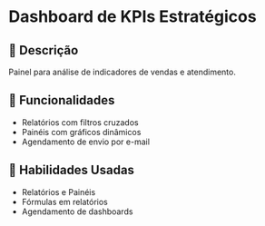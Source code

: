 # Dashboard de KPIs Estratégicos

## 📝 Descrição
Painel para análise de indicadores de vendas e atendimento.

## 🔧 Funcionalidades
- Relatórios com filtros cruzados
- Painéis com gráficos dinâmicos
- Agendamento de envio por e-mail

## 🧠 Habilidades Usadas
- Relatórios e Painéis
- Fórmulas em relatórios
- Agendamento de dashboards
